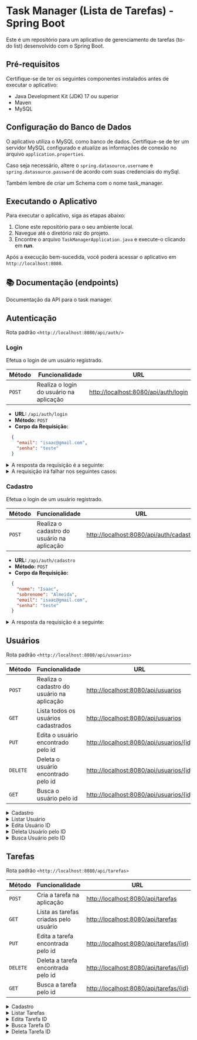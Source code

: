 # Task Manager (Lista de Tarefas) - Spring Boot

Este é um repositório para um aplicativo de gerenciamento de tarefas (to-do list) desenvolvido com o Spring Boot.

## Pré-requisitos

Certifique-se de ter os seguintes componentes instalados antes de executar o aplicativo:

- Java Development Kit (JDK) 17 ou superior
- Maven
- MySQL

## Configuração do Banco de Dados

O aplicativo utiliza o MySQL como banco de dados. Certifique-se de ter um servidor MySQL configurado e atualize as informações de conexão no arquivo `application.properties`.

Caso seja necessário, altere o `spring.datasource.username` e `spring.datasource.password` de acordo com suas credenciais do mySql.

Também lembre de criar um Schema com o nome task_manager.

## Executando o Aplicativo

Para executar o aplicativo, siga as etapas abaixo:

1. Clone este repositório para o seu ambiente local.
2. Navegue até o diretório raiz do projeto.
3. Encontre o arquivo `TaskManagerApplication.java` e execute-o clicando em __run__.

Após a execução bem-sucedida, você poderá acessar o aplicativo em `http://localhost:8080`.

## 📚 Documentação (endpoints)

Documentação da API para o task manager.

## Autenticação

Rota padrão `<http://localhost:8080/api/auth/>`

### Login

Efetua o login de um usuário registrado.

| Método | Funcionalidade                          | URL                         |
| ------ | --------------------------------------- | --------------------------- |
| `POST` | Realiza o login do usuário na aplicação | <http://localhost:8080/api/auth/login> |

- __URL:__ `/api/auth/login`
- __Método:__ `POST`
- __Corpo da Requisição:__

```json
  {
    "email": "isaac@gmail.com",
    "senha": "teste"
  }
```

<details>
  <summary>A resposta da requisição é a seguinte:</summary>

```http
HTTP/1.1 200 OK
Content-Type: application/json

{
 "nome": "Isaac",
 "sobrenome": "Almeida",
 "email": "isaac@gmail.com",
 "token": "eyJhbGciOiJIUzI1NiIsInR5cCI6IkpXVCJ9.eyJpc3MiOiJ0YXNrLW1hbmFnZXIiLCJzdWIiOiJpc2FhY0BnbWFpbC5jb20iLCJleHAiOjE2OTA0NjAxNjMsImlkIjoyfQ.W1-5Px4-3TwDjAdQ7I0dBDgjpJv0fzIjcL9TXfEaiTI"
}
```

</details>

<details>
  <summary>A requisição irá falhar nos seguintes casos:</summary>

- A rota retorna o código <code>400</code>, com a mensagem <code>O nome é obrigatório</code> caso o campo name não seja informado no body da requisição;

</details>

### Cadastro

Efetua o login de um usuário registrado.

| Método | Funcionalidade                          | URL                         |
| ------ | --------------------------------------- | --------------------------- |
| `POST` | Realiza o cadastro do usuário na aplicação | <http://localhost:8080/api/auth/cadastro> |

- __URL:__ `/api/auth/cadastro`
- __Método:__ `POST`
- __Corpo da Requisição:__

```json
  {
    "nome": "Isaac",
    "sobrenome": "Almeida",
    "email": "isaac@gmail.com",
    "senha": "teste"
  }
```

<details>
  <summary>A resposta da requisição é a seguinte:</summary>

```http
HTTP/1.1 201 CREATED
Content-Type: application/json

{
 "nome": "Isaac",
 "sobrenome": "Almeida",
 "email": "isaac@gmail.com",
 "token": null
}
```

</details>

## Usuários

Rota padrão `<http://localhost:8080/api/usuarios>`

| Método   | Funcionalidade                            | URL                         |
|----------|-------------------------------------------| --------------------------- |
| `POST`   | Realiza o cadastro do usuário na aplicação | <http://localhost:8080/api/usuarios> |
| `GET`    | Lista todos os usuários cadastrados       | <http://localhost:8080/api/usuarios> |
| `PUT`    | Edita o usuário encontrado pelo id        | <http://localhost:8080/api/usuarios/{id}> |
| `DELETE` | Deleta o usuário encontrado pelo id       | <http://localhost:8080/api/usuarios/{id}> |
| `GET`    | Busca o usuário pelo id         | <http://localhost:8080/api/usuarios/{id}> |

<details>
  <summary>Cadastro</summary>

- __URL:__ `/api/usuarios`
- __Método:__ `POST`
- __Corpo da Requisição:__

```json
  {
    "nome": "Isaac",
    "sobrenome": "Almeida",
    "email": "isaac@gmail.com",
    "senha": "teste"
  }
```

Resposta:

```http
HTTP/1.1 201 CREATED
Content-Type: application/json

{
 "nome": "Isaac",
 "sobrenome": "Almeida",
 "email": "isaac@gmail.com",
 "token": null
}
```

</details>

<details>
  <summary>Listar Usuário</summary>

- __URL:__ `/api/usuarios`
- __Método:__ `GET`

Parâmetros da paginação

- page (opcional): Número da página (padrão: 0).
- size (opcional): Quantidade de registros por página (padrão: 10).
- sort (opcional): Ordenação dos registros (padrão: "nome").

```json
  {
    "nome": "Isaac",
    "sobrenome": "Almeida",
    "email": "isaac@gmail.com",
    "senha": "teste"
  }
```

Resposta:

```http
HTTP/1.1 200 OK
Content-Type: application/json

[
  {
    "idUsuario": 1,
    "nome": "Isaac",
    "sobrenome": "Almeida",
    "email": "isaac@gmail.com",
    "senha": "$2a$10$BdZKQOVMZk3JG5cKcFRz6O/p/YUcKRcELwNw8sPNBNEqxDKtkj9y2",
    "token": null
  },
  ...
]
```

</details>

<details>
    <summary>Edita Usuário ID</summary>

- __URL:__ `/api/usuarios/{id}`
- __Método:__ `PUT`
- __Corpo da Requisição:__

```json
    {
      "nome": "Carlos",
      "sobrenome": "Silva",
      "email": "Carlos@gmail.com",
      "senha": "teste"
    }
```

Resposta:

```http
HTTP/1.1 302 FOUND
Content-Type: application/json

{
    "idUsuario": 2,
    "nome": "Carlos",
    "sobrenome": "Silva",
    "email": "Carlos@gmail.com",
    "senha": "$2a$10$0Rk5YbJ4rkXOCYLVJ1H0OeXjdUK7eJ3zAABUg58lXWrXUQb9F7fx6",
    "password": "$2a$10$0Rk5YbJ4rkXOCYLVJ1H0OeXjdUK7eJ3zAABUg58lXWrXUQb9F7fx6",
    "enabled": true,
    "authorities": [
        {
            "authority": "ROLE_ADMIN"
        }
    ],
    "username": "Carlos@gmail.com",
    "accountNonExpired": true,
    "accountNonLocked": true,
    "credentialsNonExpired": true
}
```
</details>

<details>
    <summary>Deleta Usuário pelo ID</summary>

- __URL:__ `/api/usuarios/{id}`
- __Método:__ `DELETE`
- __Path Variable ID__

Resposta:

```http
HTTP/1.1 200 OK
Usuário deletado com sucesso !!
```
</details>

<details>
    <summary>Busca Usuário pelo ID</summary>

- __URL:__ `/api/usuarios/{id}`
- __Método:__ `GET`
- __Path Variable ID__

Resposta:

```http
HTTP/1.1 200 OK
Content-Type: application/json

{
    "idUsuario": 6,
    "nome": "Adson",
    "sobrenome": "Souza",
    "email": "adson@gmail.com",
    "senha": "$2a$10$AYmnwwg4Gz92Zc0/AdbSwem.4RDe1uJjAvXXB6A91NVGqmpsv.atu",
    "password": "$2a$10$AYmnwwg4Gz92Zc0/AdbSwem.4RDe1uJjAvXXB6A91NVGqmpsv.atu",
    "enabled": true,
    "accountNonExpired": true,
    "accountNonLocked": true,
    "credentialsNonExpired": true,
    "username": "adson@gmail.com",
    "authorities": [
        {
            "authority": "ROLE_ADMIN"
        }
    ]
}
```
</details>

## Tarefas

Rota padrão `<http://localhost:8080/api/tarefas>`

| Método   | Funcionalidade                        | URL                                       |
|----------|---------------------------------------|-------------------------------------------|
| `POST`   | Cria a tarefa na aplicação            | <http://localhost:8080/api/tarefas>       |
| `GET`    | Lista as tarefas criadas pelo usuário | <http://localhost:8080/api/tarefas>      |
| `PUT`    | Edita a tarefa encontrada pelo id     | <http://localhost:8080/api/tarefas/{id}> |
| `DELETE` | Deleta a tarefa encontrada pelo id    | <http://localhost:8080/api/tarefas/{id}> |
| `GET`    | Busca a tarefa pelo id     | <http://localhost:8080/api/tarefas/{id}> |

<details>
    <summary>Cadastro</summary>

- __URL:__ `/api/tarefas`
- __Método:__ `POST`
- __Corpo da Requisição:__

```json
    {
      "nome": "A Tarefa de exemplo",
      "descricao": "Descrição da tarefa de exemplo",
      "prioridade": "NORMAL",
      "status": "EM_ANDAMENTO",
      "dataInicio": "2023-06-26",
      "dataFinal": "2023-07-03",
      "usuario": {
        "idUsuario": 2
      }
    }
```

Resposta:

```http
HTTP/1.1 201 CREATED
Content-Type: application/json

    {
        "id": 1,
        "nome": "A Tarefa de exemplo",
        "descricao": "Descrição da tarefa de exemplo",
        "prioridade": "NORMAL",
        "status": "EM_ANDAMENTO",
        "dataInicio": "2023-06-26",
        "dataFinal": "2023-07-03",
        "usuario": {
            "nome": "Adson",
            "sobrenome": "Souza",
            "email": "adson@gmail.com",
            "token": null
        }
    }
```

</details>

<details>
    <summary>Listar Tarefas</summary>

- __URL:__ `/api/tarefas`
- __Método:__ `GET`

Parâmetros da paginação

- page (opcional): Número da página (padrão: 0).
- size (opcional): Quantidade de registros por página (padrão: 10).
- sort (opcional): Ordenação dos registros (padrão: "nome").

```json
     {
      "id": 1,
      "nome": "A Tarefa de exemplo",
      "descricao": "Descrição da tarefa de exemplo",
      "prioridade": "NORMAL",
      "status": "EM_ANDAMENTO",
      "dataInicio": "2023-06-26",
      "dataFinal": "2023-07-03",
      "usuario": {
        "nome": "Adson",
        "sobrenome": "Souza",
        "email": "adson@gmail.com",
        "token": null
      }
    }
```

Resposta:

```http
HTTP/1.1 200 OK
Content-Type: application/json

    [
        {
            "id": 1,
            "nome": "A Tarefa de exemplo",
            "descricao": "Descrição da tarefa de exemplo",
            "prioridade": "NORMAL",
            "status": "EM_ANDAMENTO",
            "dataInicio": "2023-06-26",
            "dataFinal": "2023-07-03",
            "usuario": {
                "nome": "Adson",
                "sobrenome": "Souza",
                "email": "adson@gmail.com",
                "token": null
            }
        },
        ...
    ]
```

</details>

<details>
    <summary>Edita Tarefa ID</summary>

- __URL:__ `/api/tarefas/{id}`
- __Método:__ `PUT`
- __Corpo da Requisição:__

```json
  {
      "nome": "Tarefa de Exemplo editada",
      "descricao": "Descrição da tarefa de exemplo",
      "prioridade": 1,
      "status": "EM_ANDAMENTO",
      "dataInicio": "2023-06-26",
      "dataFinal": "2023-07-03",
      "usuario": {
        "idUsuario": 1
      }
  }
```

Resposta:

```http
HTTP/1.1 200 OK
Content-Type: application/json

  {
    "id": 1,
    "nome": "Tarefa de Exemplo editada",
    "descricao": "Descrição da tarefa de exemplo",
    "prioridade": "NORMAL",
    "status": "EM_ANDAMENTO",
    "dataInicio": "2023-06-26",
    "dataFinal": "2023-07-03",
    "usuario": {
        "nome": "Adson",
        "sobrenome": "Souza",
        "email": "adson@gmail.com",
        "token": null
    }
  }
```
</details>

<details>
    <summary>Busca Tarefa ID</summary>

- __URL:__ `/api/tarefas/{id}`
- __Método:__ `GET`
- __Path Variable ID__

Resposta:

```http
HTTP/1.1 200 OK
Content-Type: application/json

  {
    "id": 1,
    "nome": "Tarefa de Exemplo editada",
    "descricao": "Descrição da tarefa de exemplo",
    "prioridade": "NORMAL",
    "status": "EM_ANDAMENTO",
    "dataInicio": "2023-06-26",
    "dataFinal": "2023-07-03",
    "usuario": {
        "nome": "Adson",
        "sobrenome": "Souza",
        "email": "adson@gmail.com",
        "token": null
    }
  }
```

</details>

<details>
    <summary>Deleta Tarefa ID</summary>

- __URL:__ `/api/tarefas/{id}`
- __Método:__ `DELETE`
- __Path Variable ID__

Resposta:

```http
HTTP/1.1 204 NO CONTENT

```

</details>

